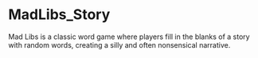 # MadLibs_Story
Mad Libs is a classic word game where players fill in the blanks of a story with random words, creating a silly and often nonsensical narrative.



